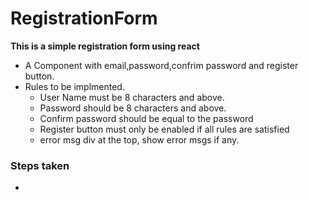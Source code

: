 # RegistrationForm
**This is a simple registration form using react**

* A Component with email,password,confrim password and register button.
* Rules to be implmented.
    - User Name must be 8 characters and above.
    - Password should be 8 characters and above.
    - Confirm password should be equal to the password 
    - Register button must only be enabled if all rules are satisfied
    - error msg div at the top, show error msgs if any.


### Steps taken

*